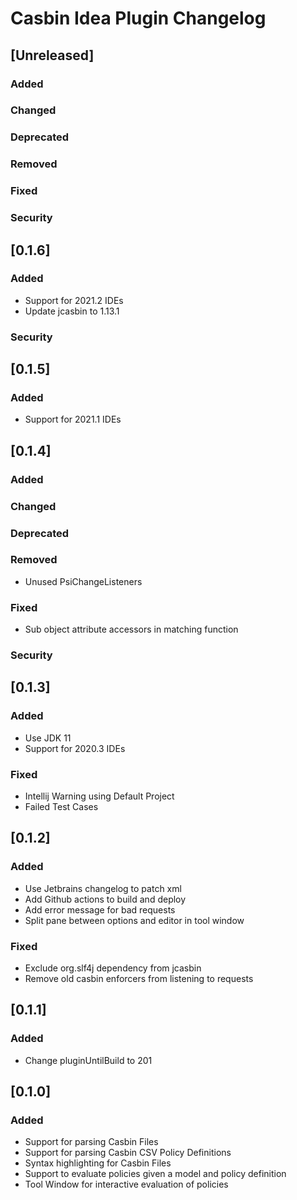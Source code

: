 <!-- Keep a Changelog guide -> https://keepachangelog.com -->

# Casbin Idea Plugin Changelog

## [Unreleased]
### Added

### Changed

### Deprecated

### Removed

### Fixed

### Security
## [0.1.6]
### Added
- Support for 2021.2 IDEs
- Update jcasbin to 1.13.1


### Security
## [0.1.5]
### Added
- Support for 2021.1 IDEs 

## [0.1.4]
### Added

### Changed

### Deprecated

### Removed
- Unused PsiChangeListeners
### Fixed
- Sub object attribute accessors in matching function
### Security


## [0.1.3]
### Added
- Use JDK 11
- Support for 2020.3 IDEs
### Fixed
- Intellij Warning using Default Project
- Failed Test Cases

## [0.1.2]
### Added
- Use Jetbrains changelog to patch xml
- Add Github actions to build and deploy
- Add error message for bad requests
- Split pane between options and editor in tool window

### Fixed
- Exclude org.slf4j dependency from jcasbin
- Remove old casbin enforcers from listening to requests

## [0.1.1]
### Added
- Change pluginUntilBuild to 201

## [0.1.0]
### Added
- Support for parsing Casbin Files
- Support for parsing Casbin CSV Policy Definitions
- Syntax highlighting for Casbin Files
- Support to evaluate policies given a model and policy definition
- Tool Window for interactive evaluation of policies
